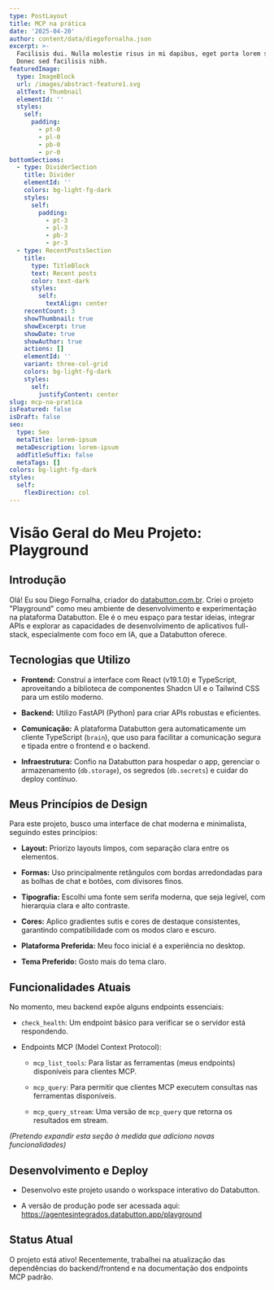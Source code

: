 ```yaml
---
type: PostLayout
title: MCP na prática
date: '2025-04-20'
author: content/data/diegofornalha.json
excerpt: >-
  Facilisis dui. Nulla molestie risus in mi dapibus, eget porta lorem semper.
  Donec sed facilisis nibh.
featuredImage:
  type: ImageBlock
  url: /images/abstract-feature1.svg
  altText: Thumbnail
  elementId: ''
  styles:
    self:
      padding:
        - pt-0
        - pl-0
        - pb-0
        - pr-0
bottomSections:
  - type: DividerSection
    title: Divider
    elementId: ''
    colors: bg-light-fg-dark
    styles:
      self:
        padding:
          - pt-3
          - pl-3
          - pb-3
          - pr-3
  - type: RecentPostsSection
    title:
      type: TitleBlock
      text: Recent posts
      color: text-dark
      styles:
        self:
          textAlign: center
    recentCount: 3
    showThumbnail: true
    showExcerpt: true
    showDate: true
    showAuthor: true
    actions: []
    elementId: ''
    variant: three-col-grid
    colors: bg-light-fg-dark
    styles:
      self:
        justifyContent: center
slug: mcp-na-pratica
isFeatured: false
isDraft: false
seo:
  type: Seo
  metaTitle: lorem-ipsum
  metaDescription: lorem-ipsum
  addTitleSuffix: false
  metaTags: []
colors: bg-light-fg-dark
styles:
  self:
    flexDirection: col
---
```

# Visão Geral do Meu Projeto: Playground

## Introdução

Olá! Eu sou Diego Fornalha, criador do [databutton.com.br](http://databutton.com.br). Criei o projeto "Playground" como meu ambiente de desenvolvimento e experimentação na plataforma Databutton. Ele é o meu espaço para testar ideias, integrar APIs e explorar as capacidades de desenvolvimento de aplicativos full-stack, especialmente com foco em IA, que a Databutton oferece.

## Tecnologias que Utilizo

*   **Frontend:** Construí a interface com React (v19.1.0) e TypeScript, aproveitando a biblioteca de componentes Shadcn UI e o Tailwind CSS para um estilo moderno.

*   **Backend:** Utilizo FastAPI (Python) para criar APIs robustas e eficientes.

*   **Comunicação:** A plataforma Databutton gera automaticamente um cliente TypeScript (`brain`), que uso para facilitar a comunicação segura e tipada entre o frontend e o backend.

*   **Infraestrutura:** Confio na Databutton para hospedar o app, gerenciar o armazenamento (`db.storage`), os segredos (`db.secrets`) e cuidar do deploy contínuo.

## Meus Princípios de Design

Para este projeto, busco uma interface de chat moderna e minimalista, seguindo estes princípios:

*   **Layout:** Priorizo layouts limpos, com separação clara entre os elementos.

*   **Formas:** Uso principalmente retângulos com bordas arredondadas para as bolhas de chat e botões, com divisores finos.

*   **Tipografia:** Escolhi uma fonte sem serifa moderna, que seja legível, com hierarquia clara e alto contraste.

*   **Cores:** Aplico gradientes sutis e cores de destaque consistentes, garantindo compatibilidade com os modos claro e escuro.

*   **Plataforma Preferida:** Meu foco inicial é a experiência no desktop.

*   **Tema Preferido:** Gosto mais do tema claro.

## Funcionalidades Atuais

No momento, meu backend expõe alguns endpoints essenciais:

*   `check_health`: Um endpoint básico para verificar se o servidor está respondendo.

*   Endpoints MCP (Model Context Protocol):

    *   `mcp_list_tools`: Para listar as ferramentas (meus endpoints) disponíveis para clientes MCP.

    *   `mcp_query`: Para permitir que clientes MCP executem consultas nas ferramentas disponíveis.

    *   `mcp_query_stream`: Uma versão de `mcp_query` que retorna os resultados em stream.

*(Pretendo expandir esta seção à medida que adiciono novas funcionalidades)*

## Desenvolvimento e Deploy

*   Desenvolvo este projeto usando o workspace interativo do Databutton.

*   A versão de produção pode ser acessada aqui: <https://agentesintegrados.databutton.app/playground>

## Status Atual

O projeto está ativo! Recentemente, trabalhei na atualização das dependências do backend/frontend e na documentação dos endpoints MCP padrão.

